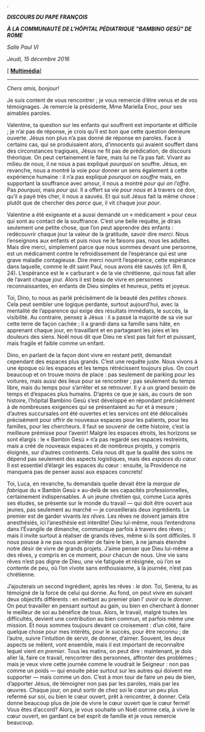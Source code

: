 .

***DISCOURS DU PAPE FRANÇOIS***

***À LA COMMUNAUTÉ DE L'HÔPITAL PÉDIATRIQUE "BAMBINO GESÙ" DE ROME***

*Salle Paul VI*

*Jeudi, 15 décembre 2016*

\[ **[Multimédia](http://w2.vatican.va/content/francesco/it/events/event.dir.html/content/vaticanevents/it/2016/12/15/ospedale-pediatrico.html)**\]

* * *

*Chers amis, bonjour!*

Je suis content de vous rencontrer ; je vous remercie d’être venus et de vos témoignages. Je remercie la présidente, Mme Mariella Enoc, pour ses aimables paroles.

Valentine, ta question sur les enfants qui souffrent est importante et difficile ; je n’ai pas de réponse, je crois qu’il est bon que cette question demeure ouverte. Jésus non plus n’a pas donné de réponse en paroles. Face à certains cas, qui se produisaient alors, d’innocents qui avaient souffert dans des circonstances tragiques, Jésus ne fit pas de prédication, de discours théorique. On peut certainement le faire, mais lui ne l’a pas fait. Vivant au milieu de nous, il ne nous a pas expliqué *pourquoi* on souffre. Jésus, en revanche, nous a montré la voie pour donner un sens également à cette expérience humaine : il n’a pas expliqué *pourquoi on souffre* mais, en supportant la souffrance avec amour, il nous a montré *pour qui on l’offre*. Pas *pourquoi,* mais *pour qui*. Il a offert sa vie *pour nous* et à travers ce don, qu’il a payé très cher, il nous a sauvés. Et qui suit Jésus fait la même chose : plutôt que de chercher des *parce que*, il vit chaque jour *pour*.

Valentine a été exigeante et a aussi demandé un « médicament » pour ceux qui sont au contact de la souffrance. C’est une belle requête, je dirais seulement une petite chose, que l’on peut apprendre des enfants : redécouvrir chaque jour la valeur de la gratitude, savoir dire *merci.* Nous l’enseignons aux enfants et puis nous ne le faisons pas, nous les adultes. Mais dire merci, simplement parce que nous sommes devant une personne, est un médicament contre le refroidissement de l’espérance qui est une grave maladie contagieuse. Dire merci nourrit l’espérance, cette espérance dans laquelle, comme le dit saint Paul, nous avons été sauvés (cf. Rm 8, 24). L’espérance est le « carburant » de la vie chrétienne, qui nous fait aller de l’avant chaque jour. Alors il est beau de vivre en personnes reconnaissantes, en enfants de Dieu simples et heureux, petits et joyeux.

Toi, Dino, tu nous as parlé précisément de la beauté des *petites choses.* Cela peut sembler une logique perdante, surtout aujourd’hui, avec la mentalité de l’apparence qui exige des résultats immédiats, le succès, la visibilité. Au contraire, pensez à Jésus : il a passé la majorité de sa vie sur cette terre de façon cachée ; il a grandi dans sa famille sans hâte, en apprenant chaque jour, en travaillant et en partageant les joies et les douleurs des siens. Noël nous dit que Dieu ne s’est pas fait fort et puissant, mais fragile et faible comme un enfant.

Dino, en parlant de la façon dont vivre en restant petit, demandait cependant des espaces plus grands. C’est une requête juste. Nous vivons à une époque où les espaces et les temps rétrécissent toujours plus. On court beaucoup et on trouve moins de place : pas seulement de parking pour les voitures, mais aussi des lieux pour se rencontrer ; pas seulement du temps libre, mais du temps pour s’arrêter et se retrouver. Il y a un grand besoin de temps et d’espaces plus humains. D’après ce que je sais, au cours de son histoire, l’hôpital Bambino Gesù s’est développé en répondant précisément à de nombreuses exigences qui se présentaient au fur et à mesure ; d’autres succursales ont été ouvertes et les services ont été délocalisés précisément pour offrir de nouveaux espaces pour les patients, pour les familles, pour les chercheurs. Il faut se souvenir de cette histoire, c’est la meilleure prémisse pour l’avenir! Malgré les espaces étroits, les horizons se sont élargis : le « Bambin Gesù » n’a pas regardé ses espaces restreints, mais a créé de nouveaux espaces et de nombreux projets, y compris éloignés, sur d’autres continents. Cela nous dit que la qualité des soins ne dépend pas seulement des aspects logistiques, mais des *espaces du cœur.* Il est essentiel d’élargir les espaces du cœur : ensuite, la Providence ne manquera pas de penser aussi aux espaces concrets!

Toi, Luca, en revanche, tu demandais quelle devait être la *marque de fabrique* du « Bambin Gesù » au-delà de ses capacités professionnelles, certainement indispensables. A un jeune chrétien qui, comme Luca après ses études, se présente sur le monde du travail — qui doit être ouvert aux jeunes, pas seulement au marché — je conseillerais deux ingrédients. Le premier est de garder vivants *les rêves.* Les rêves ne doivent jamais être anesthésiés, ici l’anesthésie est interdite! Dieu lui-même, nous l’entendrons dans l’Évangile de dimanche, communique parfois à travers des rêves ; mais il invite surtout à réaliser de grands rêves, même si ils sont difficiles. Il nous pousse à ne pas nous arrêter de faire le bien, à ne jamais éteindre notre désir de vivre de grands projets. J’aime penser que Dieu lui-même a des rêves, y compris en ce moment, pour chacun de nous. Une vie sans rêves n’est pas digne de Dieu, une vie fatiguée et résignée, où l’on se contente de peu, où l’on vivote sans enthousiasme, à la journée, n’est pas chrétienne.

J’ajouterais un second ingrédient, après les rêves :
*le don.* Toi, Serena, tu as témoigné de la force de celui qui donne. Au fond, on peut vivre en suivant deux objectifs différents : en mettant au premier plan l’
*avoir* ou le
*donner*. On peut travailler en pensant surtout au gain, ou bien en cherchant à donner le meilleur de soi au bénéfice de tous. Alors, le travail, malgré toutes les difficultés, devient une contribution au bien commun, et parfois même une mission. Et nous sommes toujours devant ce croisement : d’un côté, faire quelque chose pour mes intérêts, pour le succès, pour être reconnu ; de l’autre, suivre l’intuition de servir, de donner, d’aimer. Souvent, les deux aspects se mêlent, vont ensemble, mais il est important de reconnaître lequel vient
*en premier*. Tous les matins, on peut dire : maintenant, je dois aller là, faire ce travail, rencontrer des personnes, affronter des problèmes ; mais je veux vivre cette journée comme le voudrait le Seigneur : non pas comme un poids — qui ensuite pèse surtout sur les autres qui doivent me supporter — mais comme un don. C’est à mon tour de faire un peu de bien, d’apporter Jésus, de témoigner non pas par les paroles, mais par les œuvres. Chaque jour, on peut sortir de chez soi le cœur un peu plus refermé sur soi, ou bien le cœur ouvert, prêt à rencontrer, à donner. Cela donne beaucoup plus de joie de vivre le cœur ouvert que le cœur fermé! Vous êtes d’accord? Alors, je vous souhaite un Noël comme cela, à vivre le cœur ouvert, en gardant ce bel esprit de famille et je vous remercie beaucoup.